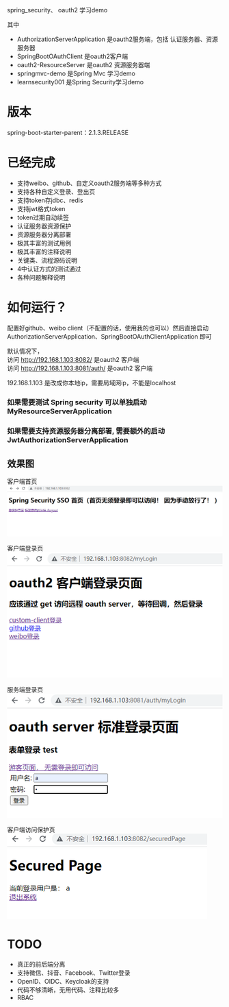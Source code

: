 spring_security、 oauth2 学习demo

其中
- AuthorizationServerApplication 是oauth2服务端，包括 认证服务器、资源服务器
- SpringBootOAuthClient 是oauth2客户端
- oauth2-ResourceServer 是oauth2 资源服务器端
- springmvc-demo 是Spring Mvc 学习demo
- learnsecurity001 是Spring Security学习demo

# 版本
spring-boot-starter-parent：2.1.3.RELEASE


# 已经完成
- 支持weibo、github、自定义oauth2服务端等多种方式
- 支持各种自定义登录、登出页
- 支持token存jdbc、redis
- 支持jwt格式token
- token过期自动续签
- 认证服务器资源保护
- 资源服务器分离部署
- 极其丰富的测试用例
- 极其丰富的注释说明
- 关键类、流程源码说明
- 4中认证方式的测试通过
- 各种问题解释说明

# 如何运行？
配置好github、weibo client（不配置的话，使用我的也可以）然后直接启动AuthorizationServerApplication、SpringBootOAuthClientApplication 即可

默认情况下，  
访问 http://192.168.1.103:8082/  是oauth2 客户端  
访问 http://192.168.1.103:8081/auth/  是oauth2 客户端

192.168.1.103 是改成你本地ip，需要局域网ip，不能是localhost 

### 如果需要测试 Spring security 可以单独启动 MyResourceServerApplication

### 如果需要支持资源服务器分离部署, 需要额外的启动 JwtAuthorizationServerApplication

## 效果图
客户端首页  
![客户端首页](doc/首页_20220715162434.png "客户端首页")

客户端登录页  
![客户端登录页](doc/登录页_20220715162507.png "客户端登录页")

服务端登录页  
![服务端登录页](doc/服务端登录页_20220715162507.png "服务端登录页")

客户端访问保护页  
![客户端访问保护页](doc/保护页_20220715162656.png "客户端访问保护页")


# TODO
- 真正的前后端分离
- 支持微信、抖音、Facebook、Twitter登录
- OpenID、OIDC、Keycloak的支持
- 代码不够清晰，无用代码、注释比较多
- RBAC 
